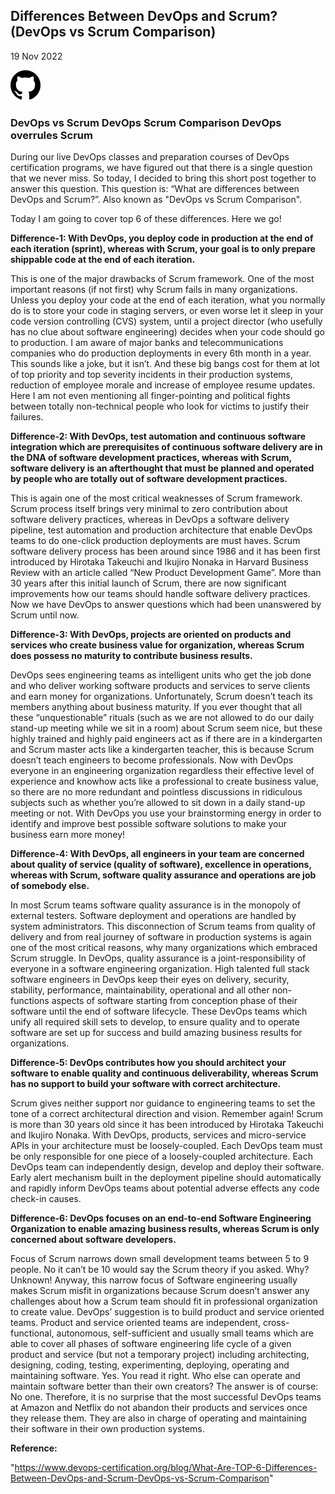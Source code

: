 ## Differences Between DevOps and Scrum? (DevOps vs Scrum Comparison)


19 Nov 2022

![This is an image](iconmonstr-github-1.svg)

### DevOps vs Scrum DevOps Scrum Comparison DevOps overrules Scrum


During our live DevOps classes and preparation courses of DevOps certification programs, we have figured out that there is a single question that we never miss. So today, I decided to bring this short post together to answer this question. This question is: “What are differences between DevOps and Scrum?”. Also known as "DevOps vs Scrum Comparison".

Today I am going to cover top 6 of these differences. Here we go!

**Difference-1: With DevOps, you deploy code in production at the end of each iteration (sprint), whereas with Scrum, your goal is to only prepare shippable code at the end of each iteration.**

This is one of the major drawbacks of Scrum framework. One of the most important reasons (if not first) why Scrum fails in many organizations. Unless you deploy your code at the end of each iteration, what you normally do is to store your code in staging servers, or even worse let it sleep in your code version controlling (CVS) system, until a project director (who usefully has no clue about software engineering) decides when your code should go to production. I am aware of major banks and telecommunications companies who do production deployments in every 6th month in a year. This sounds like a joke, but it isn’t. And these big bangs cost for them at lot of top priority and top severity incidents in their production systems, reduction of employee morale and increase of employee resume updates. Here I am not even mentioning all finger-pointing and political fights between totally non-technical people who look for victims to justify their failures.


**Difference-2: With DevOps, test automation and continuous software integration which are prerequisites of continuous software delivery are in the DNA of software development practices, whereas with Scrum, software delivery is an afterthought that must be planned and operated by people who are totally out of software development practices.**

This is again one of the most critical weaknesses of Scrum framework. Scrum process itself brings very minimal to zero contribution about software delivery practices, whereas in DevOps a software delivery pipeline, test automation and production architecture that enable DevOps teams to do one-click production deployments are must haves. Scrum software delivery process has been around since 1986 and it has been first introduced by Hirotaka Takeuchi and Ikujiro Nonaka in Harvard Business Review with an article called “New Product Development Game”. More than 30 years after this initial launch of Scrum, there are now significant improvements how our teams should handle software delivery practices. Now we have DevOps to answer questions which had been unanswered by Scrum until now.


**Difference-3: With DevOps, projects are oriented on products and services who create business value for organization, whereas Scrum does possess no maturity to contribute business results.**

DevOps sees engineering teams as intelligent units who get the job done and who deliver working software products and services to serve clients and earn money for organizations. Unfortunately, Scrum doesn’t teach its members anything about business maturity. If you ever thought that all these “unquestionable” rituals (such as we are not allowed to do our daily stand-up meeting while we sit in a room) about Scrum seem nice, but these highly trained and highly paid engineers act as if there are in a kindergarten and Scrum master acts like a kindergarten teacher, this is because Scrum doesn’t teach engineers to become professionals. Now with DevOps everyone in an engineering organization regardless their effective level of experience and knowhow acts like a professional to create business value, so there are no more redundant and pointless discussions in ridiculous subjects such as whether you’re allowed to sit down in a daily stand-up meeting or not. With DevOps you use your brainstorming energy in order to identify and improve best possible software solutions to make your business earn more money!

**Difference-4: With DevOps, all engineers in your team are concerned about quality of service (quality of software), excellence in operations, whereas with Scrum, software quality assurance and operations are job of somebody else.**

In most Scrum teams software quality assurance is in the monopoly of external testers. Software deployment and operations are handled by system administrators. This disconnection of Scrum teams from quality of delivery and from real journey of software in production systems is again one of the most critical reasons, why many organizations which embraced Scrum struggle. In DevOps, quality assurance is a joint-responsibility of everyone in a software engineering organization. High talented full stack software engineers in DevOps keep their eyes on delivery, security, stability, performance, maintainability, operational and all other non-functions aspects of software starting from conception phase of their software until the end of software lifecycle. These DevOps teams which unify all required skill sets to develop, to ensure quality and to operate software are set up for success and build amazing business results for organizations.

**Difference-5: DevOps contributes how you should architect your software to enable quality and continuous deliverability, whereas Scrum has no support to build your software with correct architecture.**

Scrum gives neither support nor guidance to engineering teams to set the tone of a correct architectural direction and vision. Remember again! Scrum is more than 30 years old since it has been introduced by Hirotaka Takeuchi and Ikujiro Nonaka. With DevOps, products, services and micro-service APIs in your architecture must be loosely-coupled. Each DevOps team must be only responsible for one piece of a loosely-coupled architecture. Each DevOps team can independently design, develop and deploy their software. Early alert mechanism built in the deployment pipeline should automatically and rapidly inform DevOps teams about potential adverse effects any code check-in causes.

**Difference-6: DevOps focuses on an end-to-end Software Engineering Organization to enable amazing business results, whereas Scrum is only concerned about software developers.**

Focus of Scrum narrows down small development teams between 5 to 9 people. No it can’t be 10 would say the Scrum theory if you asked. Why? Unknown! Anyway, this narrow focus of Software engineering usually makes Scrum misfit in organizations because Scrum doesn’t answer any challenges about how a Scrum team should fit in professional organization to create value. DevOps’ suggestion is to build product and service oriented teams. Product and service oriented teams are independent, cross-functional, autonomous, self-sufficient and usually small teams which are able to cover all phases of software engineering life cycle of a given product and service (but not a temporary project) including architecting, designing, coding, testing, experimenting, deploying, operating and maintaining software. Yes. You read it right. Who else can operate and maintain software better than their own creators? The answer is of course: No one. Therefore, it is no surprise that the most successful DevOps teams at Amazon and Netflix do not abandon their products and services once they release them. They are also in charge of operating and maintaining their software in their own production systems.

**Reference:**

"https://www.devops-certification.org/blog/What-Are-TOP-6-Differences-Between-DevOps-and-Scrum-DevOps-vs-Scrum-Comparison"
